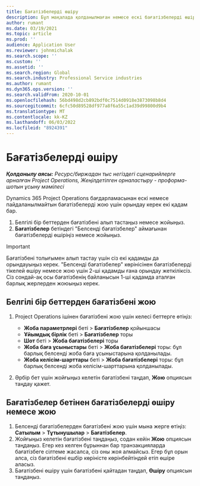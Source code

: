 ```yaml
---
title: Бағатізбелерді өшіру
description: Бұл мақалада қолданылмаған немесе ескі бағатізбелерді өшіру немесе жою туралы түсіндіріледі.
author: rumant
ms.date: 03/19/2021
ms.topic: article
ms.prod: ''
audience: Application User
ms.reviewer: johnmichalak
ms.search.scope: ''
ms.custom: ''
ms.assetid: ''
ms.search.region: Global
ms.search.industry: Professional Service industries
ms.author: rumant
ms.dyn365.ops.version: ''
ms.search.validFrom: 2020-10-01
ms.openlocfilehash: 56bd498d2cb892bdf0c7514d0918e3873098b8d4
ms.sourcegitcommit: 6cfc50d89528df977a8f6a55c1ad39d99800d9b4
ms.translationtype: MT
ms.contentlocale: kk-KZ
ms.lasthandoff: 06/03/2022
ms.locfileid: "8924391"
---
```

# <a name="deactivate-price-lists"></a>Бағатізбелерді өшіру 

_**Қолданылу аясы:** Ресурс/биржадан тыс негіздегі сценарийлерге арналған Project Operations, Жеңілдетілген орналастыру - проформа-шотын ұсыну мәмілесі_

Dynamics 365 Project Operations бағдарламасынан ескі немесе пайдаланылмайтын бағатізбелерді жою үшін орындау керек екі қадам бар. 

1. Белгілі бір беттерден бағатізбені алып тастаңыз немесе жойыңыз.
2. **Бағатізбелер** бетіндегі "Белсенді бағатізбелер" аймағынан бағатізбелерді өшіріңіз немесе жойыңыз.

>[!IMPORTANT]
> Бағатізбені толығымен алып тастау үшін сіз екі қадамды да орындауыңыз керек. "Белсенді бағатізбелер" көрінісінен бағатізбелерді тікелей өшіру немесе жою үшін 2-ші қадамды ғана орындау жеткіліксіз. Сіз сондай-ақ осы бағатізбенің байланысын 1-ші қадамда аталған барлық жерлерден жоюыңыз керек.

## <a name="delete-the-price-list-from-specific-pages"></a>Белгілі бір беттерден бағатізбені жою
1. Project Operations ішінен бағатізбені жою үшін келесі беттерге өтіңіз:  

      - **Жоба параметрлері** беті > **Бағатізбелер** қойыншасы
      - **Ұйымдық бірлік** беті > **Бағатізбелер** торы
      - **Шот** беті > **Жоба бағатізбелері** торы
      - **Жоба баға ұсыныстары** беті > **Жоба бағатізбелері** торы: бұл барлық белсенді жоба баға ұсыныстарына қолданылады.
      - **Жоба келісім-шарттары** беті > **Жоба бағатізбелері** торы: бұл барлық белсенді жоба келісім-шарттарына қолданылады.

 2. Әрбір бет үшін жойғыңыз келетін бағатізбені таңдап, **Жою** опциясын таңдау қажет. 
 
## <a name="delete-or-deactivate-the-price-list-from-the-price-lists-page"></a>Бағатізбелер бетінен бағатізбелерді өшіру немесе жою
 
1. Белсенді бағатізбелерден бағатізбені жою үшін мына жерге өтіңіз: **Сатылым** > **Тұтынушылар** > **Бағатізбелер**. 
2. Жойғыңыз келетін бағатізбені таңдаңыз, содан кейін **Жою** опциясын таңдаңыз. Егер кез келген бұрыннан бар транзакцияларда бағатізбеге сілтеме жасалса, сіз оны жоя алмайсыз. Егер бұл орын алса, сіз бағатізбені ешбір көріністе көрінбейтіндей етіп өшіре аласыз. 
3. Бағатізбені өшіру үшін бағатізбені қайтадан таңдап, **Өшіру** опциясын таңдаңыз.   
